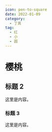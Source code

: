 ```yaml
---
icon: pen-to-square
date: 2022-01-09
category:
  - 丁真
tag:
  - 红
  - 小
  - 圆
---
```


# 樱桃

## 标题 2

这里是内容。

### 标题 3

这里是内容。
